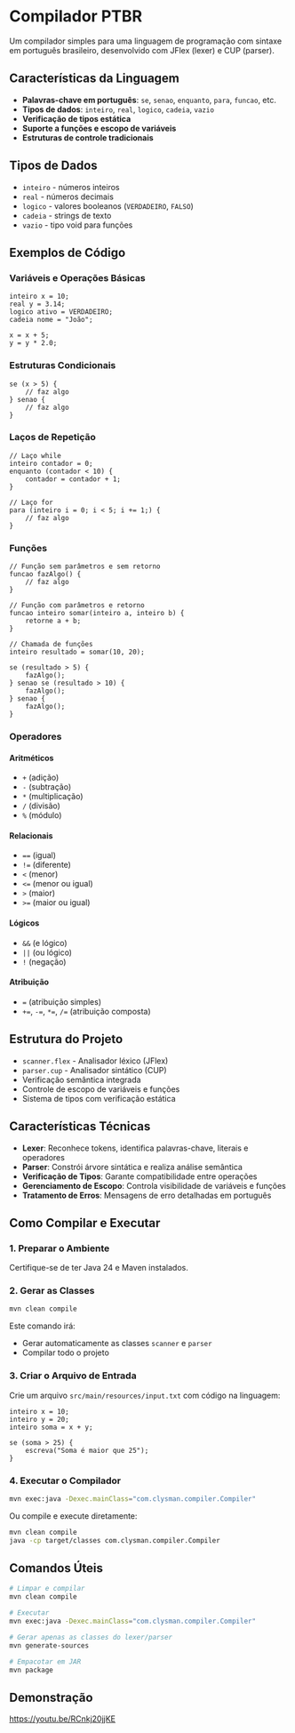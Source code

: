 # Compilador PTBR

Um compilador simples para uma linguagem de programação com sintaxe em português brasileiro, desenvolvido com JFlex (lexer) e CUP (parser).

## Características da Linguagem

- **Palavras-chave em português**: `se`, `senao`, `enquanto`, `para`, `funcao`, etc.
- **Tipos de dados**: `inteiro`, `real`, `logico`, `cadeia`, `vazio`
- **Verificação de tipos estática**
- **Suporte a funções e escopo de variáveis**
- **Estruturas de controle tradicionais**

## Tipos de Dados

- `inteiro` - números inteiros
- `real` - números decimais
- `logico` - valores booleanos (`VERDADEIRO`, `FALSO`)
- `cadeia` - strings de texto
- `vazio` - tipo void para funções

## Exemplos de Código

### Variáveis e Operações Básicas

```
inteiro x = 10;
real y = 3.14;
logico ativo = VERDADEIRO;
cadeia nome = "João";

x = x + 5;
y = y * 2.0;
```

### Estruturas Condicionais

```
se (x > 5) {
    // faz algo
} senao {
    // faz algo
}
```

### Laços de Repetição

```
// Laço while
inteiro contador = 0;
enquanto (contador < 10) {
    contador = contador + 1;
}

// Laço for
para (inteiro i = 0; i < 5; i += 1;) {
    // faz algo
}
```

### Funções

```
// Função sem parâmetros e sem retorno
funcao fazAlgo() {
    // faz algo
}

// Função com parâmetros e retorno
funcao inteiro somar(inteiro a, inteiro b) {
    retorne a + b;
}

// Chamada de funções
inteiro resultado = somar(10, 20);

se (resultado > 5) {
    fazAlgo();
} senao se (resultado > 10) {
    fazAlgo();
} senao {
    fazAlgo();
}
```

### Operadores

#### Aritméticos
- `+` (adição)
- `-` (subtração)
- `*` (multiplicação)
- `/` (divisão)
- `%` (módulo)

#### Relacionais
- `==` (igual)
- `!=` (diferente)
- `<` (menor)
- `<=` (menor ou igual)
- `>` (maior)
- `>=` (maior ou igual)

#### Lógicos
- `&&` (e lógico)
- `||` (ou lógico)
- `!` (negação)

#### Atribuição
- `=` (atribuição simples)
- `+=`, `-=`, `*=`, `/=` (atribuição composta)

## Estrutura do Projeto

- `scanner.flex` - Analisador léxico (JFlex)
- `parser.cup` - Analisador sintático (CUP)
- Verificação semântica integrada
- Controle de escopo de variáveis e funções
- Sistema de tipos com verificação estática

## Características Técnicas

- **Lexer**: Reconhece tokens, identifica palavras-chave, literais e operadores
- **Parser**: Constrói árvore sintática e realiza análise semântica
- **Verificação de Tipos**: Garante compatibilidade entre operações
- **Gerenciamento de Escopo**: Controla visibilidade de variáveis e funções
- **Tratamento de Erros**: Mensagens de erro detalhadas em português

## Como Compilar e Executar

### 1. Preparar o Ambiente

Certifique-se de ter Java 24 e Maven instalados.

### 2. Gerar as Classes

```bash
mvn clean compile
```

Este comando irá:
- Gerar automaticamente as classes `scanner` e `parser`
- Compilar todo o projeto

### 3. Criar o Arquivo de Entrada

Crie um arquivo `src/main/resources/input.txt` com código na linguagem:

```
inteiro x = 10;
inteiro y = 20;
inteiro soma = x + y;

se (soma > 25) {
    escreva("Soma é maior que 25");
}
```

### 4. Executar o Compilador

```bash
mvn exec:java -Dexec.mainClass="com.clysman.compiler.Compiler"
```

Ou compile e execute diretamente:

```bash
mvn clean compile
java -cp target/classes com.clysman.compiler.Compiler
```

## Comandos Úteis

```bash
# Limpar e compilar
mvn clean compile

# Executar
mvn exec:java -Dexec.mainClass="com.clysman.compiler.Compiler"

# Gerar apenas as classes do lexer/parser
mvn generate-sources

# Empacotar em JAR
mvn package
```
## Demonstração

https://youtu.be/RCnkj20jjKE
